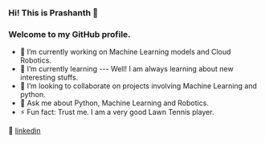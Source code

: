 ### Hi! This is Prashanth 👋
### Welcome to my GitHub profile.


- 🔭 I’m currently working on Machine Learning models and Cloud Robotics.
- 🌱 I’m currently learning --- Well! I am always learning about new interesting stuffs. 
- 👯 I’m looking to collaborate on projects involving Machine Learning and python.
- 💬 Ask me about Python, Machine Learning and Robotics.
- ⚡ Fun fact: Trust me. I am a very good Lawn Tennis player.


👔 [linkedin][linkedin]

[linkedin]: https://www.linkedin.com/in/prashanth-prince/
